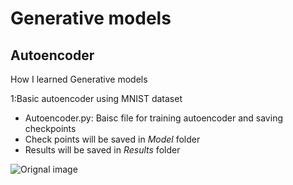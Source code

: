 # Generative models
## Autoencoder
How I learned Generative models


1:Basic autoencoder using MNIST dataset 
  - Autoencoder.py: Baisc file for training autoencoder and saving checkpoints
  - Check points will be saved in _Model_ folder
  - Results will be saved in _Results_ folder
 
  
  ![Orignal image](https://github.com/Aayushktyagi/Generative_models/blob/master/basic_Autoencoder/Results/Results_canvas_orignal.png)
